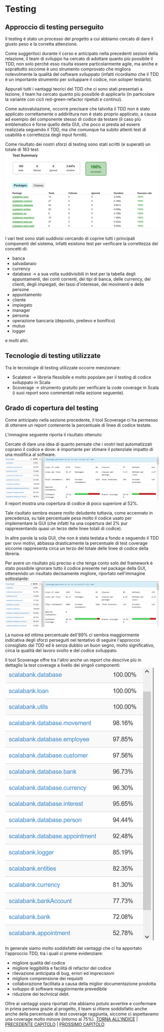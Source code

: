 # Testing

## Approccio di testing perseguito
Il testing è stato un processo del progetto a cui abbiamo cercato di dare il giusto peso e la corretta attenzione.

Come suggeritoci durante il corso e anticipato nella precedenti sezioni della relazione, il team di sviluppo ha cercato di adottare quanto più possibile il TDD, non solo perchè esso risulta essere particolarmente agile, ma anche e soprattutto siccome è uno strumento comprovato che migliora notevolmente la qualità del osftware sviluppato (infatti ricordiamo che il TDD è un importante strumento per sviluppare il codice, non soloper testarlo).

Appurati tutti i vantaggi teorici del TDD che ci sono stati presentati a lezione, il team ha cercato quanto più possibile di applicarlo (in particolare la variante con cicli red-green-refactor ripetuti e continui).

Come autovalutazione, occorre precisare che talvolta il TDD non è stato applicato correttamente o addirittura non è stato proprio applicato, a causa ad esempio del componente stesso di codice da testare (il caso più emblematico è forse quello della GUI, che poco si presta ad essere realizzata seguendo il TDD, ma che comunque ha subito attenti test di usabilità e correttezza degli input forniti).

Come risultato dei nostri sforzi di testing sono stati scritti (e superati) un totale di 183 test:
![testing](img/testing.png)

I vari test sono stati suddivisi cercando di coprire tutti i principali componenti del sistema, infatti esistono test per verificare la correttezza dei concetti di:
- banca
- salvadanaio
- currency
- database &rarr; a sua volta suddivisibili in test per la tabella degli appuntamenti, dei conti correnti, dei tipi di banca, delle currency, dei clienti, degli impiegati, dei tassi d'interesse, dei movimenti e delle persone
- appuntamento
- cliente
- impiegato
- manager
- persona
- operazione bancaria (deposito, prelievo e bonifico)
- mutuo
- logger

e molti altri.

## Tecnologie di testing utilizzate
Tra le tecnologie di testing utilizzate occorre menzionare:
- Scalatest &rarr; libreria flessibile e molto popolare per il testing di codice sviluppato in Scala
- Scoverage &rarr; strumento gratuito per verificare la code coverage in Scala (i suoi report sono commentati nella sezione seguente).

## Grado di copertura del testing
Come anticipato nella sezione precedente, il tool Scoverage ci ha permesso di ottenere un report contenente la percentuale di linee di codice testate.

L'immagine seguente riporta il risultato ottenuto:

Cercate di dare una idea di quanto pensate che i vostri test automatizzati coprano il codice e dove: è importante per stimare il potenziale impatto di una modifica al software.
![testing](img/coverage1.png)
Il report mostra una copertura di codice di poco superiore al 52%.

Tale risultato sembra essere molto deludente tuttavia, come accennato in precedenza, su tale percentuale pesa molto il codice usato per implementare la GUI (che infatti ha una copertura del 2% pur rappresentando quasi un terzo delle linee totali di codice).

In altre parole la sola GUI, che non è stata testata a fondo e seguendo il TDD per ovvi motivi, abbassa drasticamente la percentuale di test coverage siccome rappresenta circa un terzo del totale delle linee di codice della libreria.

Per avere un risultato più preciso e che tenga conto solo del framework è stato possibile ignorare tutto il codice presente nel package della GUI, ottenenndo un risultato decisamente migliore, riportato nell'immagine sottostante:
![testing](img/coverage2.png)

La nuova ed ottima percentuale dell'89% ci sembra maggiormente indicativa degli sforzi perseguiti nel tentativo di seguire l'approccio consigliato dal TDD ed è senza dubbio un buon segno, molto significativo, circa la qualità del lavoro svolto e del codice sviluppato.

Il tool Scoverage offre tra l'altro anche un report che descrive più in dettaglio la test coverage a livello dei singoli componenti:
![testing](img/coverage3.png)

In generale siamo molto soddisfatti dei vantaggi che ci ha apportato l'approccio TDD, tra i quali ci preme evidenziare:
- migliore qualità del codice
- migliore leggibilità e facilità di refactor del codice
- rilevazione anticipata di bug, errori ed imprecisioni
- migliore comprensione dei requisiti
- collaborazione facilitata a causa della miglior documentazione prodotta
- sviluppo di software maggiormente prevedibile
- riduzione dei technical debt.

Oltre ai vantaggi sopra riportati che abbiamo potuto avvertire e confermare in prima persona grazie al progetto, il team si ritiene soddisfatto anche anche della percentuale di test coverage raggiunta, siccome ci aspettavamo una coverage molto minore (intorno al 75%).
[TORNA ALL'INDICE](../index.md) |
[PRECEDENTE CAPITOLO](../6-implementation/index.md) |
[PROSSIMO CAPITOLO](../8-retrospettiva/index.md)